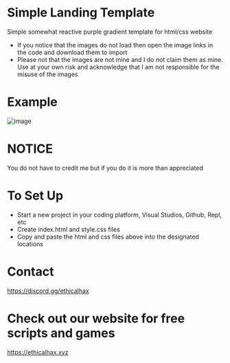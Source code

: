 # Simple Landing Template
Simple somewhat reactive purple gradient template for html/css website


- If you notice that the images do not load then open the image links in the code and download them to import
- Please not that the images are not mine and I do not claim them as mine. Use at your own risk and acknowledge that I am not responsible for the misuse of the images

# Example
![image](https://github.com/ZetaFPS/simple-landing/assets/135158463/831ac434-509a-47d3-bc72-203c17b28cee)

# NOTICE 
You do not have to credit me but if you do it is more than appreciated

# To Set Up
- Start a new project in your coding platform, Visual Studios, Github, Repl, etc
- Create index.html and style.css files
- Copy and paste the html and css files above into the designated locations

# Contact
https://discord.gg/ethicalhax

# Check out our website for free scripts and games
https://ethicalhax.xyz
